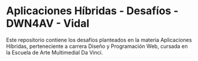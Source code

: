 # Aplicaciones Híbridas - Desafíos - DWN4AV - Vidal

<p>Este repositorio contiene los desafíos planteados en la materia
Aplicaciones Híbridas, perteneciente a carrera Diseño y Programación Web,
cursada en la Escuela de Arte Multimedial Da Vinci.</p>